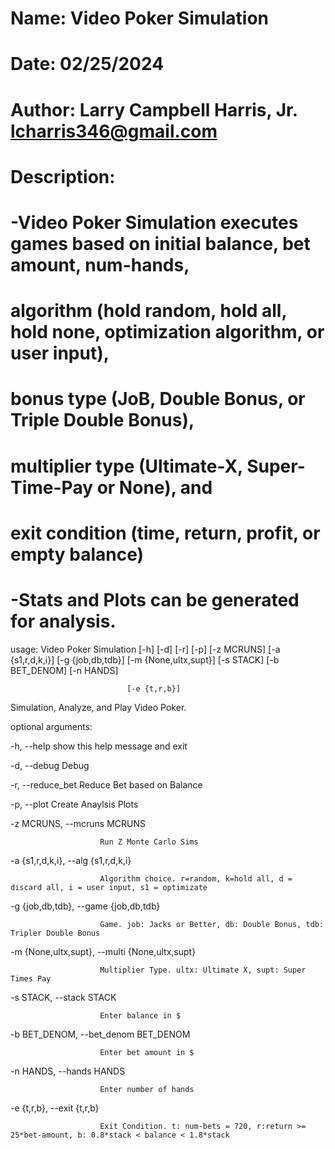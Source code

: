 # Name: Video Poker Simulation
# Date: 02/25/2024
# Author: Larry Campbell Harris, Jr. lcharris346@gmail.com
# Description:
#  -Video Poker Simulation executes games based on initial balance, bet amount, num-hands,
#    algorithm (hold random, hold all, hold none, optimization algorithm, or user input),
#    bonus type (JoB, Double Bonus, or Triple Double Bonus), 
#    multiplier type (Ultimate-X, Super-Time-Pay or None), and
#    exit condition (time, return, profit, or empty balance)
#  -Stats and Plots can be generated for analysis.

usage: Video Poker Simulation [-h] [-d] [-r] [-p] [-z MCRUNS] [-a {s1,r,d,k,i}] [-g {job,db,tdb}] [-m {None,ultx,supt}] [-s STACK] [-b BET_DENOM] [-n HANDS]

                              [-e {t,r,b}]



Simulation, Analyze, and Play Video Poker.



optional arguments:

  -h, --help            show this help message and exit

  -d, --debug           Debug

  -r, --reduce_bet      Reduce Bet based on Balance

  -p, --plot            Create Anaylsis Plots

  -z MCRUNS, --mcruns MCRUNS

                        Run Z Monte Carlo Sims

  -a {s1,r,d,k,i}, --alg {s1,r,d,k,i}

                        Algorithm choice. r=random, k=hold all, d = discard all, i = user input, s1 = optimizate

  -g {job,db,tdb}, --game {job,db,tdb}

                        Game. job: Jacks or Better, db: Double Bonus, tdb: Tripler Double Bonus

  -m {None,ultx,supt}, --multi {None,ultx,supt}

                        Multiplier Type. ultx: Ultimate X, supt: Super Times Pay

  -s STACK, --stack STACK

                        Enter balance in $

  -b BET_DENOM, --bet_denom BET_DENOM

                        Enter bet amount in $

  -n HANDS, --hands HANDS

                        Enter number of hands

  -e {t,r,b}, --exit {t,r,b}

                        Exit Condition. t: num-bets = 720, r:return >= 25*bet-amount, b: 0.8*stack < balance < 1.8*stack
